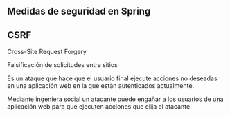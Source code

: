 
## Medidas de seguridad en Spring

## CSRF

Cross-Site Request Forgery

Falsificación de solicitudes entre sitios

Es un ataque que hace que el usuario final ejecute acciones no deseadas
en una aplicación web en la que están autenticados actualmente.

Mediante ingeniera social un atacante puede engañar a los usuarios de una
aplicación web para que ejecuten acciones que elija el atacante.

